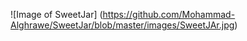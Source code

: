 ![Image of SweetJar]
(https://github.com/Mohammad-Alghrawe/SweetJar/blob/master/images/SweetJAr.jpg)
